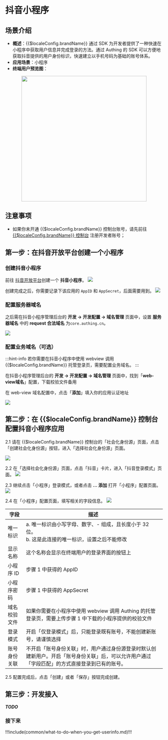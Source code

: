 # 抖音小程序

<LastUpdated />

## 场景介绍

- **概述**：{{$localeConfig.brandName}} 通过 SDK 为开发者提供了一种快速在小程序中获取用户信息并完成登录的方法。通过 Authing 的 SDK 
  可以方便地获取抖音提供的用户身份标识，快速建立以手机号码为基础的账号体系。
- **应用场景**：小程序
- **终端用户预览图**：

<img src="./images/douyin-mini-program-login.png" height="400px" style="display:block;margin: 0 auto;"/>

## 注意事项

- 如果你未开通 {{$localeConfig.brandName}} 控制台账号，请先前往 [{{$localeConfig.brandName}} 控制台](https://authing.cn/) 注册开发者账号；

## 第一步：在抖音开放平台创建一个小程序

### 创建抖音小程序

前往 [抖音开放平台](https://developer.open-douyin.com/console/apply/microapp)创建一个 **抖音小程序**。
![](./images/create-account.png)

创建完成之后，你需要记录下该应用的 `AppID` 和 `AppSecret`，后面需要用到。
![](./images/step1-1.png)

### 配置服务器域名

之后需在抖音小程序管理后台的 **开发 -> 开发配置 -> 域名管理** 页面中，设置 **服务器域名** 中的 **request 合法域名** 为`core.authing.cn`。

![](./images/step1-2.png)

### 配置业务域名（可选）

:::hint-info
若你需要在抖音小程序中使用 webview 调用 {{$localeConfig.brandName}} 托管登录页，需要配置业务域名。
:::

在抖音小程序管理后台的 **开发 -> 开发配置 -> 域名管理** 页面中，找到「**web-view域名**」配置，下载校验文件备用

在 web-view 域名配置中，点击「**添加**」填入你的应用认证地址

![](./images/step1-3.png)

## 第二步：在 {{$localeConfig.brandName}} 控制台配置抖音小程序应用

2.1 请在 {{$localeConfig.brandName}} 控制台的「社会化身份源」页面，点击「创建社会化身份源」按钮，进入「选择社会化身份源」页面。

![](~@imagesZhCn/guides/connections/create-social-idp.jpg)

2.2 在「选择社会化身份源」页面，点击「抖音」卡片，进入「抖音登录模式」页面。
![](../douyin-mobile/images/douyin_4.png)

2.3 继续点击「小程序」登录模式，或者点击 **… 添加** 打开「小程序」配置页面。
![](./images/step2-1.png)

2.4 在「小程序」配置页面，填写相关的字段信息。
![](./images/step2-2.png)

| 字段         | 描述                                                                      |
| ------------ |-------------------------------------------------------------------------|
| 唯一标识     | a. 唯一标识由小写字母、数字、- 组成，且长度小于 32 位。<br />b. 这是此连接的唯一标识，设置之后不能修改            |
| 显示名称     | 这个名称会显示在终端用户的登录界面的按钮上                                                   |
| 小程序 ID    | 步骤 1 中获得的 AppID                                                         |
| 小程序密码   | 步骤 1 中获得的 AppSecret                                                     |
| 域名校验文件 | 如果你需要在小程序中使用 webview 调用 Authing 的托管登录页，需要上传步骤 1 中下载的小程序提供的校验文件          |
| 登录模式     | 开启「仅登录模式」后，只能登录既有账号，不能创建新账号，请谨慎选择                                       |
| 账号身份关联 | 不开启「账号身份关联」时，用户通过身份源登录时默认创建新用户。开启「账号身份关联」后，可以允许用户通过「字段匹配」的方式直接登录到已有的账号。 |

2.5 配置完成后，点击「创建」或者「保存」按钮完成创建。

## 第三步：开发接入

_**TODO**_

### 接下来

!!!include(common/what-to-do-when-you-get-userinfo.md)!!!
